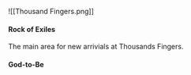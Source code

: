 ![[Thousand Fingers.png]]
#### Rock of Exiles
The main area for new arrivials at Thousands Fingers.

#### God-to-Be
